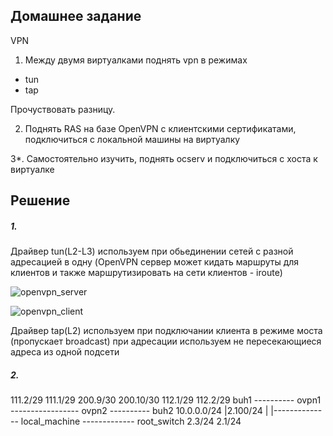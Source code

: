 Домашнее задание
----------------------
VPN
1. Между двумя виртуалками поднять vpn в режимах
- tun
- tap

Прочуствовать разницу.

2. Поднять RAS на базе OpenVPN с клиентскими сертификатами, подключиться с локальной машины на виртуалку

3*. Самостоятельно изучить, поднять ocserv и подключиться с хоста к виртуалке

Решение
---------------------
##### 1.
Драйвер tun(L2-L3) используем при обьединении сетей с разной адресацией в одну (OpenVPN сервер может кидать маршруты для клиентов и также маршрутизировать на сети клиентов - iroute)

![openvpn_server](https://github.com/kyourselfer/OTUS_LinuxAdmin201804/blob/master/lesson11_vpn/1/ovpn_server.gif)

![openvpn_client](https://github.com/kyourselfer/OTUS_LinuxAdmin201804/blob/master/lesson11_vpn/1/ovpn_client.gif)

Драйвер tap(L2) используем при подключании клиента в режиме моста (пропускает broadcast) при адресации используем не пересекающиеся адреса из одной подсети
##### 2.

111.2/29   111.1/29   200.9/30    200.10/30   112.1/29     112.2/29
  buh1 ---------- ovpn1 ----------------- ovpn2 ---------- buh2
                          10.0.0.0/24      |2.100/24
                                           |
                                           |-------------- local_machine ------------- root_switch
                                                           2.3/24                      2.1/24

